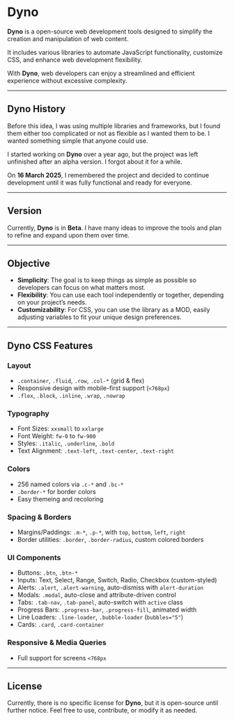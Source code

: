 # **Dyno**

**Dyno** is a open-source web development tools designed to simplify the creation and manipulation of web content. 

It includes various libraries to automate JavaScript functionality, customize CSS, and enhance web development flexibility. 

With **Dyno**, web developers can enjoy a streamlined and efficient experience without excessive complexity.

---

## **Dyno History**

Before this idea, I was using multiple libraries and frameworks, but I found them either too complicated or not as flexible as I wanted them to be. I wanted something simple that anyone could use.

I started working on **Dyno** over a year ago, but the project was left unfinished after an alpha version. I forgot about it for a while.

On **16 March 2025**, I remembered the project and decided to continue development until it was fully functional and ready for everyone. 

---

## **Version**

Currently, **Dyno** is in **Beta**. I have many ideas to improve the tools and plan to refine and expand upon them over time.

---

## **Objective**

- **Simplicity**: The goal is to keep things as simple as possible so developers can focus on what matters most.
- **Flexibility**: You can use each tool independently or together, depending on your project’s needs.
- **Customizability**: For CSS, you can use the library as a MOD, easily adjusting variables to fit your unique design preferences.

---

## Dyno CSS Features

### Layout
- `.container`, `.fluid`, `.row`, `.col-*` (grid & flex)
- Responsive design with mobile-first support (`<768px`)
- `.flex`, `.block`, `.inline`, `.wrap`, `.nowrap`

### Typography
- Font Sizes: `xxsmall` to `xxlarge`
- Font Weight: `fw-0` to `fw-900`
- Styles: `.italic`, `.underline`, `.bold`
- Text Alignment: `.text-left`, `.text-center`, `.text-right`

### Colors
- 256 named colors via `.c-*` and `.bc-*`
- `.border-*` for border colors
- Easy themeing and recoloring

### Spacing & Borders
- Margins/Paddings: `.m-*`, `.p-*`, with `top`, `bottom`, `left`, `right`
- Border utilities: `.border`, `.border-radius`, custom colored borders

### UI Components
- Buttons: `.btn`, `.btn-*`
- Inputs: Text, Select, Range, Switch, Radio, Checkbox (custom-styled)
- Alerts: `.alert`, `.alert-warning`, auto-dismiss with `alert-duration`
- Modals: `.modal`, auto-close and attribute-driven control
- Tabs: `.tab-nav`, `.tab-panel`, auto-switch with `active` class
- Progress Bars: `.progress-bar`, `.progress-fill`, animated width
- Line Loaders: `.line-loader`, `.bubble-loader` (`bubbles="5"`)
- Cards: `.card`, `.card-container`

### Responsive & Media Queries
- Full support for screens `<768px`

---

## **License**

Currently, there is no specific license for **Dyno**, but it is open-source until further notice. Feel free to use, contribute, or modify it as needed.

